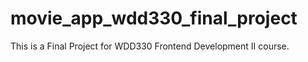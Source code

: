 # movie_app_wdd330_final_project
This is a Final Project for WDD330 Frontend Development II course.
